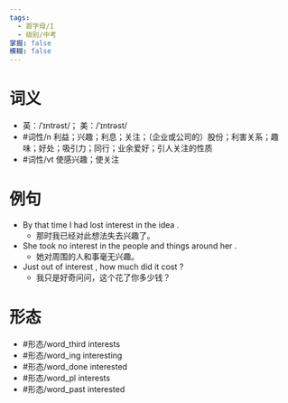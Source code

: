```yaml
---
tags:
  - 首字母/I
  - 级别/中考
掌握: false
模糊: false
---
```

# 词义
- 英：/ˈɪntrəst/； 美：/ˈɪntrəst/
- #词性/n  利益；兴趣；利息；关注；（企业或公司的）股份；利害关系；趣味；好处；吸引力；同行；业余爱好；引人关注的性质
- #词性/vt  使感兴趣；使关注
# 例句
- By that time I had lost interest in the idea .
	- 那时我已经对此想法失去兴趣了。
- She took no interest in the people and things around her .
	- 她对周围的人和事毫无兴趣。
- Just out of interest , how much did it cost ?
	- 我只是好奇问问，这个花了你多少钱？
# 形态
- #形态/word_third interests
- #形态/word_ing interesting
- #形态/word_done interested
- #形态/word_pl interests
- #形态/word_past interested
